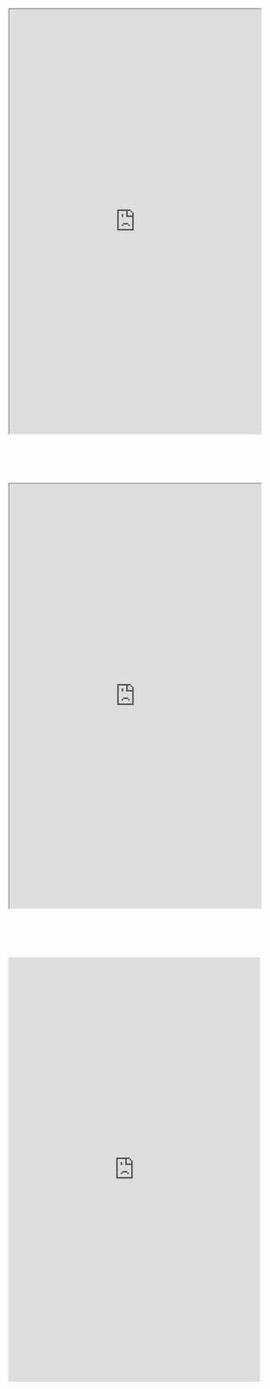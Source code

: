 <iframe src="https://physics-notes.github.io/Web/Classical-mechanics-II/Classical-mechanics.pdf" width="100%" height="850px"></iframe>

<br/><br/>
<br/><br/>

<iframe src="https://physics-notes.github.io/Web/Classical-mechanics-II/Summary.pdf" width="100%" height="850px"></iframe>

<br/><br/>
<br/><br/>

<iframe src="https://docs.google.com/viewer?url=https://physics-notes.github.io/Web/Classical-mechanics-II/Summary.pdf&embedded=true" style="width:100%; height:850px;" frameborder="0"></iframe>
